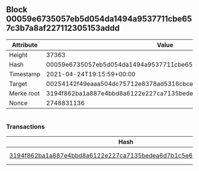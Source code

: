 ## Block 00059e6735057eb5d054da1494a9537711cbe657c3b7a8af227112305153addd

Attribute | Value
--- | ---
Height | 37363
Hash | 00059e6735057eb5d054da1494a9537711cbe657c3b7a8af227112305153addd
Timestamp | 2021-04-24T19:15:59+00:00
Target | 00254142f49eaaa504dc75712e8378ad5316cbcead634704b3734b6271167cc4
Merke root | 3194f862ba1a887e4bbd8a6122e227ca7135bedea6d7b1c5e69aaba1c657790f
Nonce | 2748831136

```

```

### Transactions

Hash | Amount
--- | ---
[3194f862ba1a887e4bbd8a6122e227ca7135bedea6d7b1c5e69aaba1c657790f](3194f862ba1a887e4bbd8a6122e227ca7135bedea6d7b1c5e69aaba1c657790f.md) | 10.00000000 SKEPTI 
